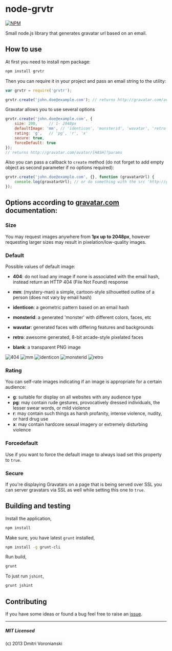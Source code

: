 # node-grvtr

[![NPM](https://nodei.co/npm/grvtr.png?downloads=true)](https://nodei.co/npm/grvtr/)

Small node.js library that generates gravatar url based on an email.

## How to use

At first you need to install npm package:

```bash
npm install grvtr
```

Then you can require it in your project and pass an email string to the utility:

```javascript
var grvtr = require('grvtr');

grvtr.create('john.doe@example.com'); // returns http://gravatar.com/avatar/[HASH]
```

Gravatar allows you to use several options 

```javascript
grvtr.create('john.doe@example.com', { 
	size: 200,     // 1- 2048px
	defaultImage: 'mm', // 'identicon', 'monsterid', 'wavatar', 'retro', 'blank' 
	rating: 'g',   // 'pg', 'r', 'x'
	secure: true,
	forceDefault: true
});
// returns http://gravatar.com/avatar/[HASH]?params
```

Also you can pass a callback to ``create`` method (do not forget to add empty object as second parameter if no options required):

```javascript
grvtr.create('john.doe@example.com', {}, function (gravatarUrl) {
	console.log(gravatarUrl); // or do something with the src 'http://gravatar.com/avatar/[HASH]'
});
```
## Options according to [gravatar.com](http://gravatar.com) documentation:

### Size

You may request images anywhere from **1px up to 2048px**, however requesting larger sizes may result in pixelation/low-quality images.

### Default

Possible values of default image:

- **404**: do not load any image if none is associated with the email hash, instead return an HTTP 404 (File Not Found) response

- **mm**: (mystery-man) a simple, cartoon-style silhouetted outline of a person (does not vary by email hash)

- **identicon**: a geometric pattern based on an email hash

- **monsterid**: a generated 'monster' with different colors, faces, etc

- **wavatar**: generated faces with differing features and backgrounds

- **retro**: awesome generated, 8-bit arcade-style pixelated faces

- **blank**: a transparent PNG image

![404](http://www.gravatar.com/avatar/00000000000000000000000000000000?d=mm&f=y)
![mm](http://www.gravatar.com/avatar/00000000000000000000000000000000?d=identicon&f=y)
![identicon](http://www.gravatar.com/avatar/00000000000000000000000000000000?d=monsterid&f=y)
![monsterid](http://www.gravatar.com/avatar/00000000000000000000000000000000?d=wavatar&f=y)
![retro](http://www.gravatar.com/avatar/00000000000000000000000000000000?d=retro&f=y)

### Rating

You can self-rate images indicating if an image is appropriate for a certain audience:

- **g**: suitable for display on all websites with any audience type
- **pg**: may contain rude gestures, provocatively dressed individuals, the lesser swear words, or mild violence
- **r**: may contain such things as harsh profanity, intense violence, nudity, or hard drug use
- **x**: may contain hardcore sexual imagery or extremely disturbing violence

### Forcedefault

Use if you want to force the default image to always load set this property to ``true``.

### Secure

If you're displaying Gravatars on a page that is being served over SSL you can server gravatars via SSL as well while setting this one to ``true``.

## Building and testing

Install the application,

```bash
npm install
```

Make sure, you have latest ``grunt`` installed,

```bash
npm install -g grunt-cli
```

Run build,

```bash
grunt
```

To just run ``jshint``,

```bash
grunt jshint
```

## Contributing

If you have some ideas or found a bug feel free to raise an [issue](https://github.com/voronianski/node-grvtr/issues).

* * *

##### MIT Licensed

(c) 2013 Dmitri Voronianski
